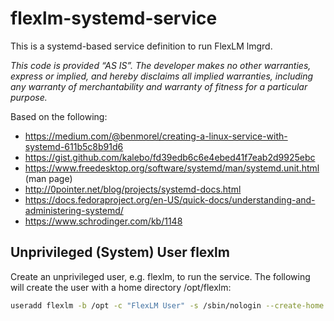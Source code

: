 # flexlm-systemd-service
This is a systemd-based service definition to run FlexLM lmgrd.

_This code is provided “AS IS”. The developer makes no other warranties, express or implied, 
and hereby disclaims all implied warranties, including any warranty of merchantability and 
warranty of fitness for a particular purpose._

Based on the following:
* https://medium.com/@benmorel/creating-a-linux-service-with-systemd-611b5c8b91d6
* https://gist.github.com/kalebo/fd39edb6c6e4ebed41f7eab2d9925ebc
* https://www.freedesktop.org/software/systemd/man/systemd.unit.html (man page)
* http://0pointer.net/blog/projects/systemd-docs.html
* https://docs.fedoraproject.org/en-US/quick-docs/understanding-and-administering-systemd/
* https://www.schrodinger.com/kb/1148

## Unprivileged (System) User flexlm
Create an unprivileged user, e.g. flexlm, to run the service. The following will create the user
with a home directory /opt/flexlm:
```bash
useradd flexlm -b /opt -c "FlexLM User" -s /sbin/nologin --create-home --system 
```
